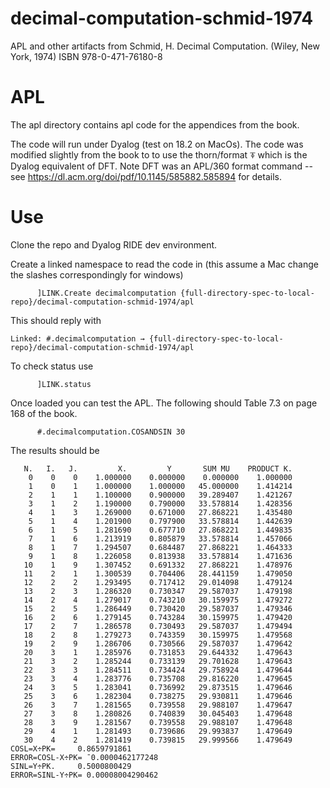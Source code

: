# decimal-computation-schmid-1974
APL and other artifacts from Schmid, H. Decimal Computation. (Wiley, New York, 1974) ISBN 978-0-471-76180-8

# APL

The apl directory contains apl code for the appendices from the book.

The code will run under Dyalog (test on 18.2 on MacOs). The code was modified slightly from the book to to use the thorn/format ⍕ which is the Dyalog equivalent of DFT. Note DFT was an APL/360 format command -- see https://dl.acm.org/doi/pdf/10.1145/585882.585894 for details.

# Use

Clone the repo and Dyalog RIDE dev environment.


Create a linked namespace to read the code in (this assume a Mac change the slashes correspondingly for windows)
```
      ]LINK.Create decimalcomputation {full-directory-spec-to-local-repo}/decimal-computation-schmid-1974/apl
```
This should reply with
```
Linked: #.decimalcomputation → {full-directory-spec-to-local-repo}/decimal-computation-schmid-1974/apl
```

To check status use
```
      ]LINK.status
 ```
      
Once loaded you can test the APL. The following should Table 7.3 on page 168 of the book.

```
      #.decimalcomputation.COSANDSIN 30
```
The results should be
```
   N.   I.   J.         X.         Y       SUM MU    PRODUCT K. 
    0    0    0    1.000000    0.000000    0.000000    1.000000
    1    0    1    1.000000    1.000000   45.000000    1.414214
    2    1    1    1.100000    0.900000   39.289407    1.421267
    3    1    2    1.190000    0.790000   33.578814    1.428356
    4    1    3    1.269000    0.671000   27.868221    1.435480
    5    1    4    1.201900    0.797900   33.578814    1.442639
    6    1    5    1.281690    0.677710   27.868221    1.449835
    7    1    6    1.213919    0.805879   33.578814    1.457066
    8    1    7    1.294507    0.684487   27.868221    1.464333
    9    1    8    1.226058    0.813938   33.578814    1.471636
   10    1    9    1.307452    0.691332   27.868221    1.478976
   11    2    1    1.300539    0.704406   28.441159    1.479050
   12    2    2    1.293495    0.717412   29.014098    1.479124
   13    2    3    1.286320    0.730347   29.587037    1.479198
   14    2    4    1.279017    0.743210   30.159975    1.479272
   15    2    5    1.286449    0.730420   29.587037    1.479346
   16    2    6    1.279145    0.743284   30.159975    1.479420
   17    2    7    1.286578    0.730493   29.587037    1.479494
   18    2    8    1.279273    0.743359   30.159975    1.479568
   19    2    9    1.286706    0.730566   29.587037    1.479642
   20    3    1    1.285976    0.731853   29.644332    1.479643
   21    3    2    1.285244    0.733139   29.701628    1.479643
   22    3    3    1.284511    0.734424   29.758924    1.479644
   23    3    4    1.283776    0.735708   29.816220    1.479645
   24    3    5    1.283041    0.736992   29.873515    1.479646
   25    3    6    1.282304    0.738275   29.930811    1.479646
   26    3    7    1.281565    0.739558   29.988107    1.479647
   27    3    8    1.280826    0.740839   30.045403    1.479648
   28    3    9    1.281567    0.739558   29.988107    1.479648
   29    4    1    1.281493    0.739686   29.993837    1.479649
   30    4    2    1.281419    0.739815   29.999566    1.479649
COSL=X÷PK=     0.8659791861
ERROR=COSL-X÷PK= ¯0.0000462177248
SINL=Y÷PK.     0.5000800429
ERROR=SINL-Y÷PK= 0.00008004290462
      